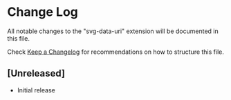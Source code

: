 # Change Log

All notable changes to the "svg-data-uri" extension will be documented in this file.

Check [Keep a Changelog](http://keepachangelog.com/) for recommendations on how to structure this file.

## [Unreleased]

- Initial release